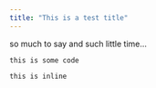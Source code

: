 ```yaml
---
title: "This is a test title"
---
```


so much to say and such little time...


```
this is some code
```

`this is inline`
